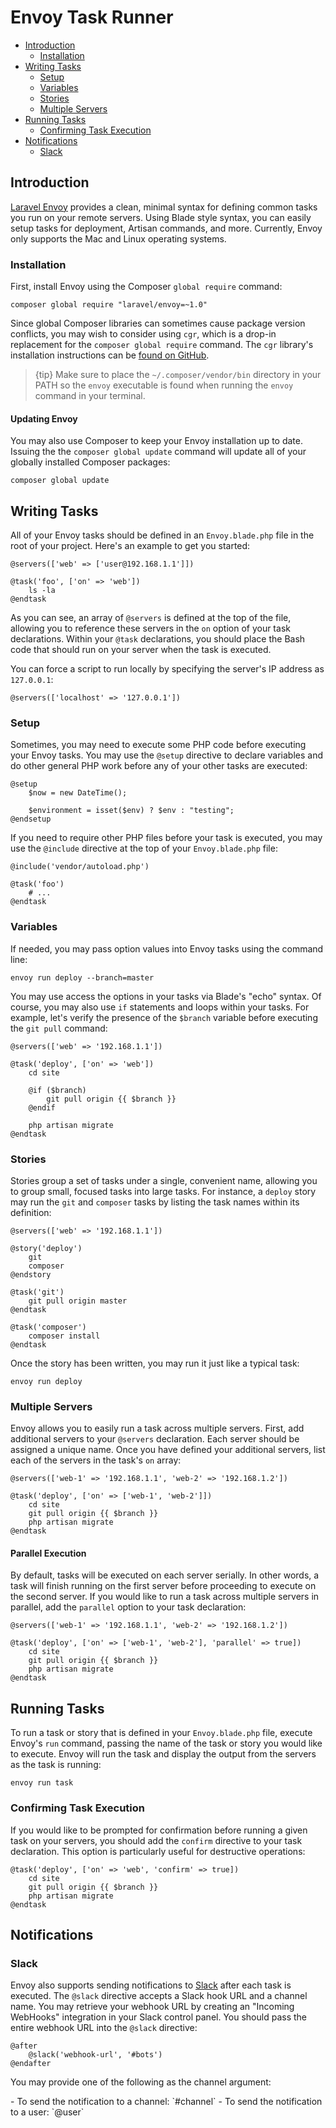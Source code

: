 # Envoy Task Runner

- [Introduction](#introduction)
    - [Installation](#installation)
- [Writing Tasks](#writing-tasks)
    - [Setup](#setup)
    - [Variables](#variables)
    - [Stories](#stories)
    - [Multiple Servers](#multiple-servers)
- [Running Tasks](#running-tasks)
    - [Confirming Task Execution](#confirming-task-execution)
- [Notifications](#notifications)
    - [Slack](#slack)

<a name="introduction"></a>
## Introduction

[Laravel Envoy](https://github.com/laravel/envoy) provides a clean, minimal syntax for defining common tasks you run on your remote servers. Using Blade style syntax, you can easily setup tasks for deployment, Artisan commands, and more. Currently, Envoy only supports the Mac and Linux operating systems.

<a name="installation"></a>
### Installation

First, install Envoy using the Composer `global require` command:

    composer global require "laravel/envoy=~1.0"

Since global Composer libraries can sometimes cause package version conflicts, you may wish to consider using `cgr`, which is a drop-in replacement for the `composer global require` command. The `cgr` library's installation instructions can be [found on GitHub](https://github.com/consolidation-org/cgr).

> {tip} Make sure to place the `~/.composer/vendor/bin` directory in your PATH so the `envoy` executable is found when running the `envoy` command in your terminal.

#### Updating Envoy

You may also use Composer to keep your Envoy installation up to date. Issuing the the `composer global update` command will update all of your globally installed Composer packages:

    composer global update

<a name="writing-tasks"></a>
## Writing Tasks

All of your Envoy tasks should be defined in an `Envoy.blade.php` file in the root of your project. Here's an example to get you started:

    @servers(['web' => ['user@192.168.1.1']])

    @task('foo', ['on' => 'web'])
        ls -la
    @endtask

As you can see, an array of `@servers` is defined at the top of the file, allowing you to reference these servers in the `on` option of your task declarations. Within your `@task` declarations, you should place the Bash code that should run on your server when the task is executed.

You can force a script to run locally by specifying the server's IP address as `127.0.0.1`:

    @servers(['localhost' => '127.0.0.1'])

<a name="setup"></a>
### Setup

Sometimes, you may need to execute some PHP code before executing your Envoy tasks. You may use the ```@setup``` directive to declare variables and do other general PHP work before any of your other tasks are executed:

    @setup
        $now = new DateTime();

        $environment = isset($env) ? $env : "testing";
    @endsetup

If you need to require other PHP files before your task is executed, you may use the `@include` directive at the top of your `Envoy.blade.php` file:

    @include('vendor/autoload.php')

    @task('foo')
        # ...
    @endtask

<a name="variables"></a>
### Variables

If needed, you may pass option values into Envoy tasks using the command line:

    envoy run deploy --branch=master

You may use access the options in your tasks via Blade's "echo" syntax. Of course, you may also use `if` statements and loops within your tasks. For example, let's verify the presence of the `$branch` variable before executing the `git pull` command:

    @servers(['web' => '192.168.1.1'])

    @task('deploy', ['on' => 'web'])
        cd site

        @if ($branch)
            git pull origin {{ $branch }}
        @endif

        php artisan migrate
    @endtask

<a name="stories"></a>
### Stories

Stories group a set of tasks under a single, convenient name, allowing you to group small, focused tasks into large tasks. For instance, a `deploy` story may run the `git` and `composer` tasks by listing the task names within its definition:

    @servers(['web' => '192.168.1.1'])

    @story('deploy')
        git
        composer
    @endstory

    @task('git')
        git pull origin master
    @endtask

    @task('composer')
        composer install
    @endtask

Once the story has been written, you may run it just like a typical task:

    envoy run deploy

<a name="multiple-servers"></a>
### Multiple Servers

Envoy allows you to easily run a task across multiple servers. First, add additional servers to your `@servers` declaration. Each server should be assigned a unique name. Once you have defined your additional servers, list each of the servers in the task's `on` array:

    @servers(['web-1' => '192.168.1.1', 'web-2' => '192.168.1.2'])

    @task('deploy', ['on' => ['web-1', 'web-2']])
        cd site
        git pull origin {{ $branch }}
        php artisan migrate
    @endtask

#### Parallel Execution

By default, tasks will be executed on each server serially. In other words, a task will finish running on the first server before proceeding to execute on the second server. If you would like to run a task across multiple servers in parallel, add the `parallel` option to your task declaration:

    @servers(['web-1' => '192.168.1.1', 'web-2' => '192.168.1.2'])

    @task('deploy', ['on' => ['web-1', 'web-2'], 'parallel' => true])
        cd site
        git pull origin {{ $branch }}
        php artisan migrate
    @endtask

<a name="running-tasks"></a>
## Running Tasks

To run a task or story that is defined in your `Envoy.blade.php` file, execute Envoy's `run` command, passing the name of the task or story you would like to execute. Envoy will run the task and display the output from the servers as the task is running:

    envoy run task

<a name="confirming-task-execution"></a>
### Confirming Task Execution

If you would like to be prompted for confirmation before running a given task on your servers, you should add the `confirm` directive to your task declaration. This option is particularly useful for destructive operations:

    @task('deploy', ['on' => 'web', 'confirm' => true])
        cd site
        git pull origin {{ $branch }}
        php artisan migrate
    @endtask

<a name="notifications"></a>
<a name="hipchat-notifications"></a>
## Notifications

<a name="slack"></a>
### Slack

Envoy also supports sending notifications to [Slack](https://slack.com) after each task is executed. The `@slack` directive accepts a Slack hook URL and a channel name. You may retrieve your webhook URL by creating an "Incoming WebHooks" integration in your Slack control panel. You should pass the entire webhook URL into the `@slack` directive:

    @after
        @slack('webhook-url', '#bots')
    @endafter

You may provide one of the following as the channel argument:

<div class="content-list" markdown="1">
- To send the notification to a channel: `#channel`
- To send the notification to a user: `@user`
</div>

